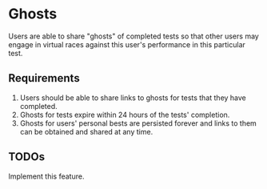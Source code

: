 # Ghosts
Users are able to share "ghosts" of completed tests so that other users may engage in virtual races against this user's performance in this particular test.

## Requirements
1. Users should be able to share links to ghosts for tests that they have completed.
2. Ghosts for tests expire within 24 hours of the tests' completion.
3. Ghosts for users' personal bests are persisted forever and links to them can be obtained and shared at any time.

## TODOs
Implement this feature.
